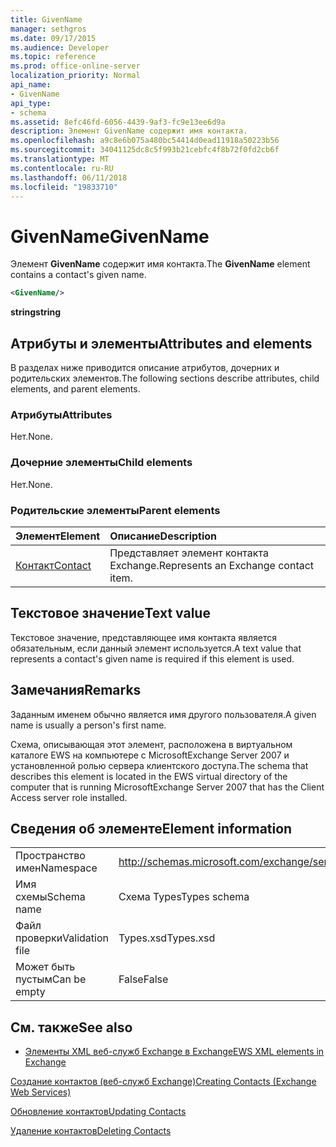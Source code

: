 ```yaml
---
title: GivenName
manager: sethgros
ms.date: 09/17/2015
ms.audience: Developer
ms.topic: reference
ms.prod: office-online-server
localization_priority: Normal
api_name:
- GivenName
api_type:
- schema
ms.assetid: 8efc46fd-6056-4439-9af3-fc9e13ee6d9a
description: Элемент GivenName содержит имя контакта.
ms.openlocfilehash: a9c8e6b075a480bc54414d0ead11918a50223b56
ms.sourcegitcommit: 34041125dc8c5f993b21cebfc4f8b72f0fd2cb6f
ms.translationtype: MT
ms.contentlocale: ru-RU
ms.lasthandoff: 06/11/2018
ms.locfileid: "19833710"
---
```

# <a name="givenname"></a><span data-ttu-id="a45a0-103">GivenName</span><span class="sxs-lookup"><span data-stu-id="a45a0-103">GivenName</span></span>

<span data-ttu-id="a45a0-104">Элемент **GivenName** содержит имя контакта.</span><span class="sxs-lookup"><span data-stu-id="a45a0-104">The **GivenName** element contains a contact's given name.</span></span> 
  
```xml
<GivenName/>
```

 <span data-ttu-id="a45a0-105">**string**</span><span class="sxs-lookup"><span data-stu-id="a45a0-105">**string**</span></span>
## <a name="attributes-and-elements"></a><span data-ttu-id="a45a0-106">Атрибуты и элементы</span><span class="sxs-lookup"><span data-stu-id="a45a0-106">Attributes and elements</span></span>

<span data-ttu-id="a45a0-107">В разделах ниже приводится описание атрибутов, дочерних и родительских элементов.</span><span class="sxs-lookup"><span data-stu-id="a45a0-107">The following sections describe attributes, child elements, and parent elements.</span></span>
  
### <a name="attributes"></a><span data-ttu-id="a45a0-108">Атрибуты</span><span class="sxs-lookup"><span data-stu-id="a45a0-108">Attributes</span></span>

<span data-ttu-id="a45a0-109">Нет.</span><span class="sxs-lookup"><span data-stu-id="a45a0-109">None.</span></span>
  
### <a name="child-elements"></a><span data-ttu-id="a45a0-110">Дочерние элементы</span><span class="sxs-lookup"><span data-stu-id="a45a0-110">Child elements</span></span>

<span data-ttu-id="a45a0-111">Нет.</span><span class="sxs-lookup"><span data-stu-id="a45a0-111">None.</span></span>
  
### <a name="parent-elements"></a><span data-ttu-id="a45a0-112">Родительские элементы</span><span class="sxs-lookup"><span data-stu-id="a45a0-112">Parent elements</span></span>

|<span data-ttu-id="a45a0-113">**Элемент**</span><span class="sxs-lookup"><span data-stu-id="a45a0-113">**Element**</span></span>|<span data-ttu-id="a45a0-114">**Описание**</span><span class="sxs-lookup"><span data-stu-id="a45a0-114">**Description**</span></span>|
|:-----|:-----|
|[<span data-ttu-id="a45a0-115">Контакт</span><span class="sxs-lookup"><span data-stu-id="a45a0-115">Contact</span></span>](contact.md) <br/> |<span data-ttu-id="a45a0-116">Представляет элемент контакта Exchange.</span><span class="sxs-lookup"><span data-stu-id="a45a0-116">Represents an Exchange contact item.</span></span>  <br/> |
   
## <a name="text-value"></a><span data-ttu-id="a45a0-117">Текстовое значение</span><span class="sxs-lookup"><span data-stu-id="a45a0-117">Text value</span></span>

<span data-ttu-id="a45a0-118">Текстовое значение, представляющее имя контакта является обязательным, если данный элемент используется.</span><span class="sxs-lookup"><span data-stu-id="a45a0-118">A text value that represents a contact's given name is required if this element is used.</span></span>
  
## <a name="remarks"></a><span data-ttu-id="a45a0-119">Замечания</span><span class="sxs-lookup"><span data-stu-id="a45a0-119">Remarks</span></span>

<span data-ttu-id="a45a0-120">Заданным именем обычно является имя другого пользователя.</span><span class="sxs-lookup"><span data-stu-id="a45a0-120">A given name is usually a person's first name.</span></span>
  
<span data-ttu-id="a45a0-121">Схема, описывающая этот элемент, расположена в виртуальном каталоге EWS на компьютере с MicrosoftExchange Server 2007 и установленной ролью сервера клиентского доступа.</span><span class="sxs-lookup"><span data-stu-id="a45a0-121">The schema that describes this element is located in the EWS virtual directory of the computer that is running MicrosoftExchange Server 2007 that has the Client Access server role installed.</span></span>
  
## <a name="element-information"></a><span data-ttu-id="a45a0-122">Сведения об элементе</span><span class="sxs-lookup"><span data-stu-id="a45a0-122">Element information</span></span>

|||
|:-----|:-----|
|<span data-ttu-id="a45a0-123">Пространство имен</span><span class="sxs-lookup"><span data-stu-id="a45a0-123">Namespace</span></span>  <br/> |http://schemas.microsoft.com/exchange/services/2006/types  <br/> |
|<span data-ttu-id="a45a0-124">Имя схемы</span><span class="sxs-lookup"><span data-stu-id="a45a0-124">Schema name</span></span>  <br/> |<span data-ttu-id="a45a0-125">Схема Types</span><span class="sxs-lookup"><span data-stu-id="a45a0-125">Types schema</span></span>  <br/> |
|<span data-ttu-id="a45a0-126">Файл проверки</span><span class="sxs-lookup"><span data-stu-id="a45a0-126">Validation file</span></span>  <br/> |<span data-ttu-id="a45a0-127">Types.xsd</span><span class="sxs-lookup"><span data-stu-id="a45a0-127">Types.xsd</span></span>  <br/> |
|<span data-ttu-id="a45a0-128">Может быть пустым</span><span class="sxs-lookup"><span data-stu-id="a45a0-128">Can be empty</span></span>  <br/> |<span data-ttu-id="a45a0-129">False</span><span class="sxs-lookup"><span data-stu-id="a45a0-129">False</span></span>  <br/> |
   
## <a name="see-also"></a><span data-ttu-id="a45a0-130">См. также</span><span class="sxs-lookup"><span data-stu-id="a45a0-130">See also</span></span>



- [<span data-ttu-id="a45a0-131">Элементы XML веб-служб Exchange в Exchange</span><span class="sxs-lookup"><span data-stu-id="a45a0-131">EWS XML elements in Exchange</span></span>](ews-xml-elements-in-exchange.md)


[<span data-ttu-id="a45a0-132">Создание контактов (веб-служб Exchange)</span><span class="sxs-lookup"><span data-stu-id="a45a0-132">Creating Contacts (Exchange Web Services)</span></span>](http://msdn.microsoft.com/library/4845917e-70d1-481c-bbd7-011ec6571789%28Office.15%29.aspx)
  
[<span data-ttu-id="a45a0-133">Обновление контактов</span><span class="sxs-lookup"><span data-stu-id="a45a0-133">Updating Contacts</span></span>](http://msdn.microsoft.com/library/9a865953-b94a-4229-b632-2dee433314be%28Office.15%29.aspx)
  
[<span data-ttu-id="a45a0-134">Удаление контактов</span><span class="sxs-lookup"><span data-stu-id="a45a0-134">Deleting Contacts</span></span>](http://msdn.microsoft.com/library/fcc3dc84-cd3e-455e-a1a7-ae6921c9b588%28Office.15%29.aspx)

